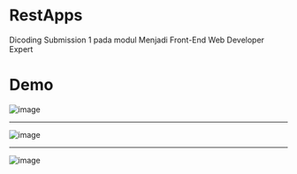 # RestApps
Dicoding Submission 1 pada modul Menjadi Front-End Web Developer Expert

<h1>Demo</h1>

![image](https://user-images.githubusercontent.com/83202465/194733988-f316e47d-e369-477c-9e8b-7eb5b1939a38.png)

<hr>

![image](https://user-images.githubusercontent.com/83202465/194733992-82365ca7-5b45-4ee9-8e61-c8e2e236033e.png)

<hr>

![image](https://user-images.githubusercontent.com/83202465/194733997-a7507eb6-3699-4fb8-b614-264f120b48ec.png)
